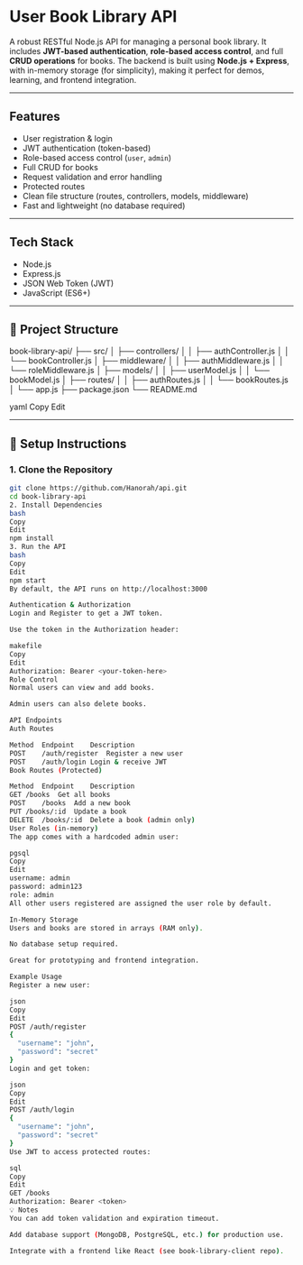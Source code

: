 
# User Book Library API

A robust RESTful Node.js API for managing a personal book library. It includes **JWT-based authentication**, **role-based access control**, and full **CRUD operations** for books. The backend is built using **Node.js + Express**, with in-memory storage (for simplicity), making it perfect for demos, learning, and frontend integration.

---

##  Features

- User registration & login
-  JWT authentication (token-based)
- Role-based access control (`user`, `admin`)
- Full CRUD for books
- Request validation and error handling
- Protected routes
-  Clean file structure (routes, controllers, models, middleware)
-  Fast and lightweight (no database required)

---

## Tech Stack

- Node.js
- Express.js
- JSON Web Token (JWT)
- JavaScript (ES6+)

---

## 📁 Project Structure

book-library-api/ ├── src/ │ ├── controllers/ │ │ ├── authController.js │ │ └── bookController.js │ ├── middleware/ │ │ ├── authMiddleware.js │ │ └── roleMiddleware.js │ ├── models/ │ │ ├── userModel.js │ │ └── bookModel.js │ ├── routes/ │ │ ├── authRoutes.js │ │ └── bookRoutes.js │ └── app.js ├── package.json └── README.md

yaml
Copy
Edit

---

## 🔧 Setup Instructions

### 1. Clone the Repository

```bash
git clone https://github.com/Hanorah/api.git
cd book-library-api
2. Install Dependencies
bash
Copy
Edit
npm install
3. Run the API
bash
Copy
Edit
npm start
By default, the API runs on http://localhost:3000

Authentication & Authorization
Login and Register to get a JWT token.

Use the token in the Authorization header:

makefile
Copy
Edit
Authorization: Bearer <your-token-here>
Role Control
Normal users can view and add books.

Admin users can also delete books.

API Endpoints
Auth Routes

Method	Endpoint	Description
POST	/auth/register	Register a new user
POST	/auth/login	Login & receive JWT
Book Routes (Protected)

Method	Endpoint	Description
GET	/books	Get all books
POST	/books	Add a new book
PUT	/books/:id	Update a book
DELETE	/books/:id	Delete a book (admin only)
User Roles (in-memory)
The app comes with a hardcoded admin user:

pgsql
Copy
Edit
username: admin
password: admin123
role: admin
All other users registered are assigned the user role by default.

In-Memory Storage
Users and books are stored in arrays (RAM only).

No database setup required.

Great for prototyping and frontend integration.

Example Usage
Register a new user:

json
Copy
Edit
POST /auth/register
{
  "username": "john",
  "password": "secret"
}
Login and get token:

json
Copy
Edit
POST /auth/login
{
  "username": "john",
  "password": "secret"
}
Use JWT to access protected routes:

sql
Copy
Edit
GET /books
Authorization: Bearer <token>
💡 Notes
You can add token validation and expiration timeout.

Add database support (MongoDB, PostgreSQL, etc.) for production use.

Integrate with a frontend like React (see book-library-client repo).

